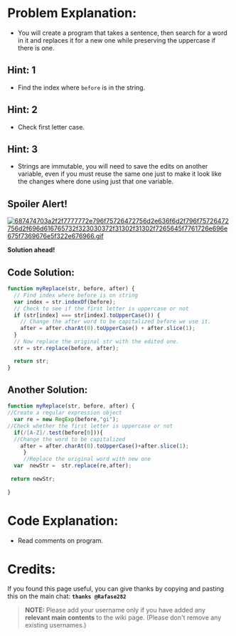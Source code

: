 # Problem Explanation:
- You will create a program that takes a sentence, then search for a word in it and replaces it for a new one while preserving the uppercase if there is one.

## Hint: 1
- Find the index where `before` is in the string.

## Hint: 2
- Check first letter case.

## Hint: 3
- Strings are immutable, you will need to save the edits on another variable, even if you must reuse the same one just to make it look like the changes where done using just that one variable.

## Spoiler Alert!
[![687474703a2f2f7777772e796f75726472756d2e636f6d2f796f75726472756d2f696d616765732f323030372f31302f31302f7265645f7761726e696e675f7369676e5f322e676966.gif](https://files.gitter.im/FreeCodeCamp/Wiki/nlOm/thumb/687474703a2f2f7777772e796f75726472756d2e636f6d2f796f75726472756d2f696d616765732f323030372f31302f31302f7265645f7761726e696e675f7369676e5f322e676966.gif)](https://files.gitter.im/FreeCodeCamp/Wiki/nlOm/687474703a2f2f7777772e796f75726472756d2e636f6d2f796f75726472756d2f696d616765732f323030372f31302f31302f7265645f7761726e696e675f7369676e5f322e676966.gif)

**Solution ahead!**

## Code Solution:

```js
function myReplace(str, before, after) {
  // Find index where before is on string
  var index = str.indexOf(before);
  // Check to see if the first letter is uppercase or not
  if (str[index] === str[index].toUpperCase()) {
    // Change the after word to be capitalized before we use it.
    after = after.charAt(0).toUpperCase() + after.slice(1);
  }
  // Now replace the original str with the edited one.
  str = str.replace(before, after);

  return str;
}
```
## Another Solution:

```js
function myReplace(str, before, after) {
//Create a regular expression object
  var re = new RegExp(before,"gi");
//Check whether the first letter is uppercase or not
  if(/[A-Z]/.test(before[0])){
  //Change the word to be capitalized
    after = after.charAt(0).toUpperCase()+after.slice(1);
     }
     //Replace the original word with new one
  var  newStr =  str.replace(re,after);
 
 return newStr;
 
}
```

# Code Explanation:
- Read comments on program.

# Credits:
If you found this page useful, you can give thanks by copying and pasting this on the main chat:  **`thanks @Rafase282`**

> **NOTE:** Please add your username only if you have added any **relevant main contents** to the wiki page. (Please don't remove any existing usernames.)
